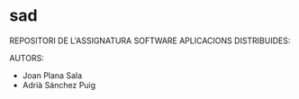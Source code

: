 # sad

REPOSITORI DE L'ASSIGNATURA SOFTWARE APLICACIONS DISTRIBUIDES:

AUTORS:
- Joan Plana Sala
- Adrià Sánchez Puig
